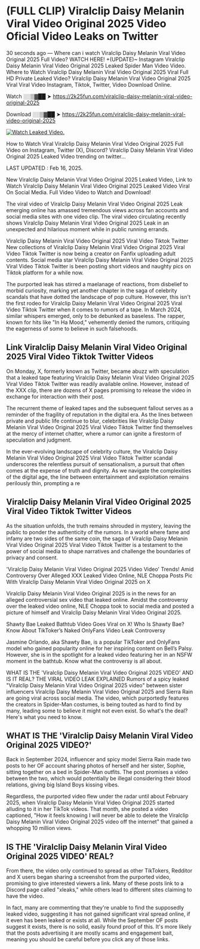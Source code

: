 # (FULL CLIP) Viralclip Daisy Melanin Viral Video Original 2025 Video Oficial Video Leaks on Twitter

30 seconds ago — Where can i watch Viralclip Daisy Melanin Viral Video Original 2025 Full Video? WATCH HERE! +(UPDATE)~ Instagram Viralclip Daisy Melanin Viral Video Original 2025 Leaked Spider Man Video Video. Where to Watch Viralclip Daisy Melanin Viral Video Original 2025 Viral Full HD Private Leaked Video? Viralclip Daisy Melanin Viral Video Original 2025 Viral Viral Video Instagram, Tiktok, Twitter, Video Download Online.

Watch ░░▒▓██ ➤ https://2k25fun.com/viralclip-daisy-melanin-viral-video-original-2025

Download ░░▒▓██ ➤ https://2k25fun.com/viralclip-daisy-melanin-viral-video-original-2025

[![Watch Leaked Video.](https://miro.medium.com/v2/resize:fit:828/format:webp/1*cilzJN44JGOrTw9NJCrNHA.gif "Watch Leaked Video")](https://2k25fun.com/viralclip-daisy-melanin-viral-video-original-2025)

How to Watch Viral Viralclip Daisy Melanin Viral Video Original 2025 Full Video on Instagram, Twitter (X), Discord? Viralclip Daisy Melanin Viral Video Original 2025 Leaked Video trending on twitter...

LAST UPDATED : Feb 16, 2025.

New Viralclip Daisy Melanin Viral Video Original 2025 Leaked Video, Link to Watch Viralclip Daisy Melanin Viral Video Original 2025 Leaked Video Viral On Social Media. Full Video Video to Watch and Download!

The viral video of Viralclip Daisy Melanin Viral Video Original 2025 Leak emerging online has amassed tremendous views across fan accounts and social media sites with one video clip. The viral video circulating recently shows Viralclip Daisy Melanin Viral Video Original 2025 Leak in an unexpected and hilarious moment while in public running errands.

Viralclip Daisy Melanin Viral Video Original 2025 Viral Video Tiktok Twitter New collections of Viralclip Daisy Melanin Viral Video Original 2025 Viral Video Tiktok Twitter is now being a creator on Fanfix uploading adult contents. Social media star Viralclip Daisy Melanin Viral Video Original 2025 Viral Video Tiktok Twitter is been posting short videos and naughty pics on Tiktok platform for a while now.

The purported leak has stirred a maelanage of reactions, from disbelief to morbid curiosity, marking yet another chapter in the saga of celebrity scandals that have dotted the landscape of pop culture. However, this isn't the first rodeo for Viralclip Daisy Melanin Viral Video Original 2025 Viral Video Tiktok Twitter when it comes to rumors of a tape. In March 2024, similar whispers emerged, only to be debunked as baseless. The rapper, known for hits like "In Ha Mood," vehemently denied the rumors, critiquing the eagerness of some to believe in such falsehoods.

## Link Viralclip Daisy Melanin Viral Video Original 2025 Viral Video Tiktok Twitter Videos

On Monday, X, formerly known as Twitter, became abuzz with speculation that a leaked tape featuring Viralclip Daisy Melanin Viral Video Original 2025 Viral Video Tiktok Twitter was readily available online. However, instead of the XXX clip, there are dozens of X pages promising to release the video in exchange for interaction with their post.

The recurrent theme of leaked tapes and the subsequent fallout serves as a reminder of the fragility of reputation in the digital era. As the lines between private and public life continue to blur, celebrities like Viralclip Daisy Melanin Viral Video Original 2025 Viral Video Tiktok Twitter find themselves at the mercy of internet chatter, where a rumor can ignite a firestorm of speculation and judgment.

In the ever-evolving landscape of celebrity culture, the Viralclip Daisy Melanin Viral Video Original 2025 Viral Video Tiktok Twitter scandal underscores the relentless pursuit of sensationalism, a pursuit that often comes at the expense of truth and dignity. As we navigate the complexities of the digital age, the line between entertainment and exploitation remains perilously thin, prompting a re

##  Viralclip Daisy Melanin Viral Video Original 2025 Viral Video Tiktok Twitter Videos

As the situation unfolds, the truth remains shrouded in mystery, leaving the public to ponder the authenticity of the rumors. In a world where fame and infamy are two sides of the same coin, the saga of Viralclip Daisy Melanin Viral Video Original 2025 Viral Video Tiktok Twitter is a testament to the power of social media to shape narratives and challenge the boundaries of privacy and consent.

'Viralclip Daisy Melanin Viral Video Original 2025 Video Video' Trends! Amid Controversy Over Alleged XXX Leaked Video Online, NLE Choppa Posts Pic With Viralclip Daisy Melanin Viral Video Original 2025 on X

Viralclip Daisy Melanin Viral Video Original 2025 is in the news for an alleged controversial sex video that leaked online. Amidst the controversy over the leaked video online, NLE Choppa took to social media and posted a picture of himself and Viralclip Daisy Melanin Viral Video Original 2025.

Shawty Bae Leaked Bathtub Video Goes Viral on X! Who Is Shawty Bae? Know About TikToker’s Naked OnlyFans Video Leak Controversy

Jasmine Orlando, aka Shawty Bae, is a popular TikToker and OnlyFans model who gained popularity online for her inspiring content on Bell’s Palsy. However, she is in the spotlight for a leaked video featuring her in an NSFW moment in the bathtub. Know what the controversy is all about.

WHAT IS THE 'Viralclip Daisy Melanin Viral Video Original 2025 VIDEO' AND IS IT REAL? THE VIRAL VIDEO LEAK EXPLAINED Rumors of a spicy leaked "Viralclip Daisy Melanin Viral Video Original 2025 video" between sister influencers Viralclip Daisy Melanin Viral Video Original 2025 and Sierra Rain are going viral across social media. The video, which purportedly features the creators in Spider-Man costumes, is being touted as hard to find by many, leading some to believe it might not even exist. So what's the deal? Here's what you need to know.

## WHAT IS THE 'Viralclip Daisy Melanin Viral Video Original 2025 VIDEO?'

Back in September 2024, influencer and spicy model Sierra Rain made two posts to her OF account sharing photos of herself and her sister, Sophie, sitting together on a bed in Spider-Man outfits. The post promises a video between the two, which would potentially be illegal considering their blood relations, giving big Island Boys kissing vibes.

Regardless, the purported video flew under the radar until about February 2025, when Viralclip Daisy Melanin Viral Video Original 2025 started alluding to it in her TikTok videos. That month, she posted a video captioned, "How it feels knowing I will never be able to delete the Viralclip Daisy Melanin Viral Video Original 2025 video off the internet" that gained a whopping 10 million views.

## IS THE 'Viralclip Daisy Melanin Viral Video Original 2025 VIDEO' REAL?

From there, the video only continued to spread as other TikTokers, Redditor and X users began sharing a screenshot from the purported video, promising to give interested viewers a link. Many of these posts link to a Discord page called "xleaks," while others lead to different sites claiming to have the video.

In fact, many are commenting that they're unable to find the supposedly leaked video, suggesting it has not gained significant viral spread online, if it even has been leaked or exists at all. While the September OF posts suggest it exists, there is no solid, easily found proof of this. It's more likely that the posts advertising it are mostly scams and engagement bait, meaning you should be careful before you click any of those links.